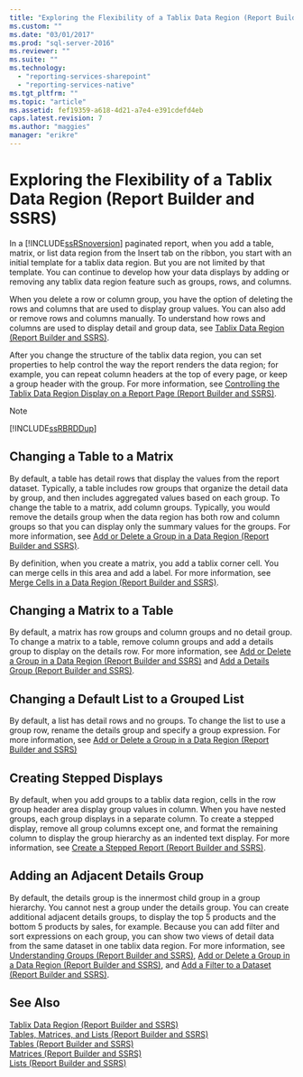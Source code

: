 ```yaml
---
title: "Exploring the Flexibility of a Tablix Data Region (Report Builder and SSRS) | Microsoft Docs"
ms.custom: ""
ms.date: "03/01/2017"
ms.prod: "sql-server-2016"
ms.reviewer: ""
ms.suite: ""
ms.technology: 
  - "reporting-services-sharepoint"
  - "reporting-services-native"
ms.tgt_pltfrm: ""
ms.topic: "article"
ms.assetid: fef19359-a618-4d21-a7e4-e391cdefd4eb
caps.latest.revision: 7
ms.author: "maggies"
manager: "erikre"
---
```

# Exploring the Flexibility of a Tablix Data Region (Report Builder and SSRS)
In a [!INCLUDE[ssRSnoversion](../../a9notintoc/includes/ssrsnoversion-md.md)] paginated report, when you add a table, matrix, or list data region from the Insert tab on the ribbon, you start with an initial template for a tablix data region. But you are not limited by that template. You can continue to develop how your data displays by adding or removing any tablix data region feature such as  groups, rows, and columns.  
  
 When you delete a row or column group, you have the option of deleting the rows and columns that are used to display group values. You can also add or remove rows and columns manually. To understand how rows and columns are used to display detail and group data, see [Tablix Data Region &#40;Report Builder and SSRS&#41;](../../reporting-services/report-design/tablix-data-region-report-builder-and-ssrs.md).  
  
 After you change the structure of the tablix data region, you can set properties to help control the way the report renders the data region; for example, you can repeat column headers at the top of every page, or keep a group header with the group. For more information, see [Controlling the Tablix Data Region Display on a Report Page &#40;Report Builder and SSRS&#41;](../../reporting-services/report-design/f81c48cc-f038-4f57-988d-e9a3cbb46424.md).  
  
> [!NOTE]  
>  [!INCLUDE[ssRBRDDup](../../a9retired/includes/ssrbrddup-md.md)]  
  
## Changing a Table to a Matrix  
 By default, a table has detail rows that display the values from the report dataset. Typically, a table includes row groups that organize the detail data by group, and then includes aggregated values based on each group. To change the table to a matrix, add column groups. Typically, you would remove the details group when the data region has both row and column groups so that you can display only the summary values for the groups. For more information, see [Add or Delete a Group in a Data Region &#40;Report Builder and SSRS&#41;](../../reporting-services/report-design/add-or-delete-a-group-in-a-data-region-report-builder-and-ssrs.md).  
  
 By definition, when you create a matrix, you add a tablix corner cell. You can merge cells in this area and add a label. For more information, see [Merge Cells in a Data Region &#40;Report Builder and SSRS&#41;](../../reporting-services/report-design/merge-cells-in-a-data-region-report-builder-and-ssrs.md).  
  
## Changing a Matrix to a Table  
 By default, a matrix has row groups and column groups and no detail group. To change a matrix to a table, remove column groups and add a details group to display on the details row. For more information, see [Add or Delete a Group in a Data Region &#40;Report Builder and SSRS&#41;](../../reporting-services/report-design/add-or-delete-a-group-in-a-data-region-report-builder-and-ssrs.md) and [Add a Details Group &#40;Report Builder and SSRS&#41;](../../reporting-services/report-design/add-a-details-group-report-builder-and-ssrs.md).  
  
## Changing a Default List to a Grouped List  
 By default, a list has detail rows and no groups. To change the list to use a group row, rename the details group and specify a group expression. For more information, see [Add or Delete a Group in a Data Region &#40;Report Builder and SSRS&#41;](../../reporting-services/report-design/add-or-delete-a-group-in-a-data-region-report-builder-and-ssrs.md)  
  
## Creating Stepped Displays  
 By default, when you add groups to a tablix data region, cells in the row group header area display group values in column. When you have nested groups, each group displays in a separate column. To create a stepped display, remove all group columns except one, and format the remaining column to display the group hierarchy as an indented text display. For more information, see [Create a Stepped Report &#40;Report Builder and SSRS&#41;](../../reporting-services/report-design/create-a-stepped-report-report-builder-and-ssrs.md).  
  
## Adding an Adjacent Details Group  
 By default, the details group is the innermost child group in a group hierarchy. You cannot nest a group under the details group. You can create additional adjacent details groups, to display the top 5 products and the bottom 5 products by sales, for example. Because you can add filter and sort expressions on each group, you can show two views of detail data from the same dataset in one tablix data region. For more information, see [Understanding Groups &#40;Report Builder and SSRS&#41;](../../reporting-services/report-design/understanding-groups-report-builder-and-ssrs.md), [Add or Delete a Group in a Data Region &#40;Report Builder and SSRS&#41;](../../reporting-services/report-design/add-or-delete-a-group-in-a-data-region-report-builder-and-ssrs.md), and [Add a Filter to a Dataset &#40;Report Builder and SSRS&#41;](../../reporting-services/report-data/add-a-filter-to-a-dataset-report-builder-and-ssrs.md).  
  
## See Also  
 [Tablix Data Region &#40;Report Builder and SSRS&#41;](../../reporting-services/report-design/tablix-data-region-report-builder-and-ssrs.md)   
 [Tables, Matrices, and Lists &#40;Report Builder and SSRS&#41;](../../reporting-services/report-design/tables-matrices-and-lists-report-builder-and-ssrs.md)   
 [Tables &#40;Report Builder  and SSRS&#41;](../../reporting-services/report-design/tables-report-builder-and-ssrs.md)   
 [Matrices &#40;Report Builder and SSRS&#41;](../../reporting-services/report-design/create-a-matrix-report-builder-and-ssrs.md)   
 [Lists &#40;Report Builder and SSRS&#41;](../../reporting-services/report-design/create-invoices-and-forms-with-lists-report-builder-and-ssrs.md)   
  
  